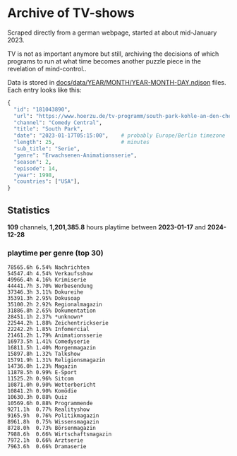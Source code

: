 # Archive of TV-shows

Scraped directly from a german webpage, started at about mid-January 2023.

TV is not as important anymore but still, archiving the decisions of which programs to run at what time
becomes another puzzle piece in the revelation of mind-control.. 

Data is stored in [docs/data/YEAR/MONTH/YEAR-MONTH-DAY.ndjson](docs/data/) files. 
Each entry looks like this:

```python
{
  "id": "181043890", 
  "url": "https://www.hoerzu.de/tv-programm/south-park-kohle-an-den-chefkoch/bid_181043890/", 
  "channel": "Comedy Central", 
  "title": "South Park", 
  "date": "2023-01-17T05:15:00",    # probably Europe/Berlin timezone 
  "length": 25,                     # minutes 
  "sub_title": "Serie", 
  "genre": "Erwachsenen-Animationsserie", 
  "season": 2, 
  "episode": 14, 
  "year": 1998, 
  "countries": ["USA"],
}
```

## Statistics

**109** channels, **1,201,385.8** hours playtime between **2023-01-17** and **2024-12-28**


### playtime per genre (top 30)

    78565.6h 6.54% Nachrichten
    54547.4h 4.54% Verkaufsshow
    49966.4h 4.16% Krimiserie
    44441.7h 3.70% Werbesendung
    37346.3h 3.11% Dokureihe
    35391.3h 2.95% Dokusoap
    35100.2h 2.92% Regionalmagazin
    31886.8h 2.65% Dokumentation
    28451.1h 2.37% *unknown*
    22544.2h 1.88% Zeichentrickserie
    22242.2h 1.85% Infomercial
    21461.2h 1.79% Animationsserie
    16973.5h 1.41% Comedyserie
    16811.5h 1.40% Morgenmagazin
    15897.8h 1.32% Talkshow
    15791.9h 1.31% Religionsmagazin
    14736.0h 1.23% Magazin
    11878.5h 0.99% E-Sport
    11525.2h 0.96% Sitcom
    10871.0h 0.90% Wetterbericht
    10841.2h 0.90% Komödie
    10630.3h 0.88% Quiz
    10569.6h 0.88% Programmende
    9271.1h  0.77% Realityshow
    9165.9h  0.76% Politikmagazin
    8961.8h  0.75% Wissensmagazin
    8728.0h  0.73% Börsenmagazin
    7988.6h  0.66% Wirtschaftsmagazin
    7972.1h  0.66% Arztserie
    7963.6h  0.66% Dramaserie
